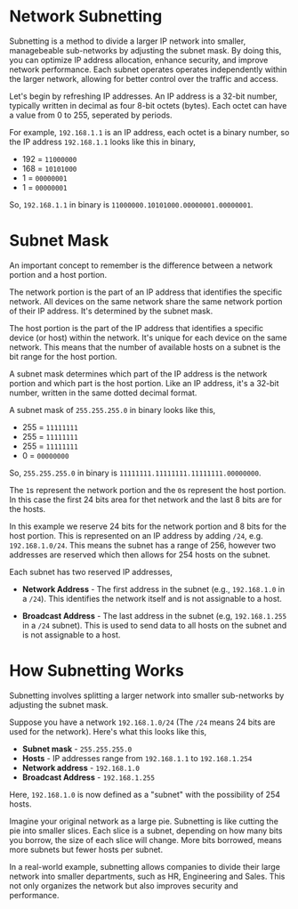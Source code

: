 # Network Subnetting

Subnetting is a method to divide a larger IP network into smaller, managebeable sub-networks by adjusting the subnet mask. By doing this, you can optimize IP address allocation, enhance security, and improve network performance. Each subnet operates operates independently within the larger network, allowing for better control over the traffic and access.

Let's begin by refreshing IP addresses. An IP address is a 32-bit number, typically written in decimal as four 8-bit octets (bytes). Each octet can have a value from 0 to 255, seperated by periods.

For example, `192.168.1.1` is an IP address, each octet is a binary number, so the IP address `192.168.1.1` looks like this in binary,

- 192 = `11000000`
- 168 = `10101000`
- 1 = `00000001`
- 1 = `00000001`

So, `192.168.1.1` in binary is `11000000.10101000.00000001.00000001`.

# Subnet Mask

An important concept to remember is the difference between a network portion and a host portion. 

The network portion is the part of an IP address that identifies the specific network. All devices on the same network share the same network portion of their IP address. It's determined by the subnet mask.

The host portion is the part of the IP address that identifies a specific device (or host) within the network. It's unique for each device on the same network. This means that the number of available hosts on a subnet is the bit range for the host portion.

A subnet mask determines which part of the IP address is the network portion and which part is the host portion. Like an IP address, it's a 32-bit number, written in the same dotted decimal format. 

A subnet mask of `255.255.255.0` in binary looks like this,

- 255 = `11111111`
- 255 = `11111111`
- 255 = `11111111`
- 0 = `00000000`

So, `255.255.255.0` in binary is `11111111.11111111.11111111.00000000`.

The `1`s represent the network portion and the `0`s represent the host portion. In this case the first 24 bits area for thet network and the last 8 bits are for the hosts. 

In this example we reserve 24 bits for the network portion and 8 bits for the host portion. This is represented on an IP address by adding `/24`, e.g. `192.168.1.0/24`. This means the subnet has a range of 256, however two addresses are reserved which then allows for 254 hosts on the subnet.

Each subnet has two reserved IP addresses,

- **Network Address** - The first address in the subnet (e.g., `192.168.1.0` in a `/24`). This identifies the network itself and is not assignable to a host.

- **Broadcast Address** - The last address in the subnet (e.g, `192.168.1.255` in a `/24` subnet). This is used to send data to all hosts on the subnet and is not assignable to a host.


# How Subnetting Works

Subnetting involves splitting a larger network into smaller sub-networks by adjusting the subnet mask.

Suppose you have a network `192.168.1.0/24` (The `/24` means 24 bits are used for the network). Here's what this looks like this,

- **Subnet mask** - `255.255.255.0`
- **Hosts** - IP addresses range from `192.168.1.1` to `192.168.1.254`
- **Network address** - `192.168.1.0`
- **Broadcast Address** - `192.168.1.255`

Here, `192.168.1.0` is now defined as a "subnet" with the possibility of 254 hosts.

Imagine your original network as a large pie. Subnetting is like cutting the pie into smaller slices. Each slice is a subnet, depending on how many bits you borrow, the size of each slice will change. More bits borrowed, means more subnets but fewer hosts per subnet.

In a real-world example, subnetting allows companies to divide their large network into smaller departments, such as HR, Engineering and Sales. This not only organizes the network but also improves security and performance.
